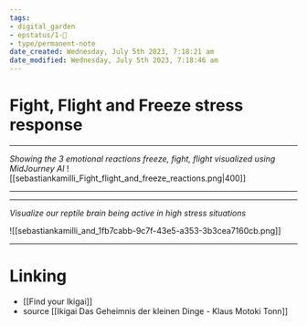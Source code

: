 ```yaml
---
tags: 
- digital_garden
- epstatus/1-🌱
- type/permanent-note
date_created: Wednesday, July 5th 2023, 7:18:21 am
date_modified: Wednesday, July 5th 2023, 7:18:46 am
---
```

# Fight, Flight and Freeze stress response
***
*Showing the 3 emotional reactions freeze, fight, flight visualized using MidJourney AI*
![[sebastiankamilli_Fight_flight_and_freeze_reactions.png|400]]

***

***
*Visualize our reptile brain being active in high stress situations*

![[sebastiankamilli_and_1fb7cabb-9c7f-43e5-a353-3b3cea7160cb.png]]
***

# Linking
+ [[Find your Ikigai]] 
+ source [[Ikigai Das Geheimnis der kleinen Dinge - Klaus Motoki Tonn]]
